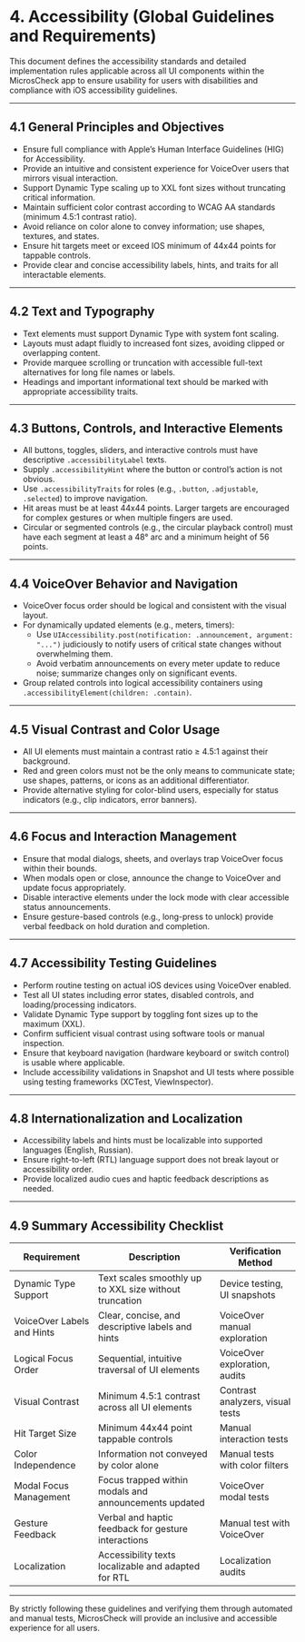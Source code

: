 # 4. Accessibility (Global Guidelines and Requirements)

This document defines the accessibility standards and detailed implementation rules applicable across all UI components within the MicrosCheck app to ensure usability for users with disabilities and compliance with iOS accessibility guidelines.

---

## 4.1 General Principles and Objectives

- Ensure full compliance with Apple’s Human Interface Guidelines (HIG) for Accessibility.
- Provide an intuitive and consistent experience for VoiceOver users that mirrors visual interaction.
- Support Dynamic Type scaling up to XXL font sizes without truncating critical information.
- Maintain sufficient color contrast according to WCAG AA standards (minimum 4.5:1 contrast ratio).
- Avoid reliance on color alone to convey information; use shapes, textures, and states.
- Ensure hit targets meet or exceed IOS minimum of 44x44 points for tappable controls.
- Provide clear and concise accessibility labels, hints, and traits for all interactable elements.

---

## 4.2 Text and Typography

- Text elements must support Dynamic Type with system font scaling.
- Layouts must adapt fluidly to increased font sizes, avoiding clipped or overlapping content.
- Provide marquee scrolling or truncation with accessible full-text alternatives for long file names or labels.
- Headings and important informational text should be marked with appropriate accessibility traits.

---

## 4.3 Buttons, Controls, and Interactive Elements

- All buttons, toggles, sliders, and interactive controls must have descriptive `.accessibilityLabel` texts.
- Supply `.accessibilityHint` where the button or control’s action is not obvious.
- Use `.accessibilityTraits` for roles (e.g., `.button`, `.adjustable`, `.selected`) to improve navigation.
- Hit areas must be at least 44x44 points. Larger targets are encouraged for complex gestures or when multiple fingers are used.
- Circular or segmented controls (e.g., the circular playback control) must have each segment at least a 48° arc and a minimum height of 56 points.

---

## 4.4 VoiceOver Behavior and Navigation

- VoiceOver focus order should be logical and consistent with the visual layout.
- For dynamically updated elements (e.g., meters, timers):
  - Use `UIAccessibility.post(notification: .announcement, argument: "...")` judiciously to notify users of critical state changes without overwhelming them.
  - Avoid verbatim announcements on every meter update to reduce noise; summarize changes only on significant events.
- Group related controls into logical accessibility containers using `.accessibilityElement(children: .contain)`.

---

## 4.5 Visual Contrast and Color Usage

- All UI elements must maintain a contrast ratio ≥ 4.5:1 against their background.
- Red and green colors must not be the only means to communicate state; use shapes, patterns, or icons as an additional differentiator.
- Provide alternative styling for color-blind users, especially for status indicators (e.g., clip indicators, error banners).

---

## 4.6 Focus and Interaction Management

- Ensure that modal dialogs, sheets, and overlays trap VoiceOver focus within their bounds.
- When modals open or close, announce the change to VoiceOver and update focus appropriately.
- Disable interactive elements under the lock mode with clear accessible status announcements.
- Ensure gesture-based controls (e.g., long-press to unlock) provide verbal feedback on hold duration and completion.

---

## 4.7 Accessibility Testing Guidelines

- Perform routine testing on actual iOS devices using VoiceOver enabled.
- Test all UI states including error states, disabled controls, and loading/processing indicators.
- Validate Dynamic Type support by toggling font sizes up to the maximum (XXL).
- Confirm sufficient visual contrast using software tools or manual inspection.
- Ensure that keyboard navigation (hardware keyboard or switch control) is usable where applicable.
- Include accessibility validations in Snapshot and UI tests where possible using testing frameworks (XCTest, ViewInspector).

---

## 4.8 Internationalization and Localization

- Accessibility labels and hints must be localizable into supported languages (English, Russian).
- Ensure right-to-left (RTL) language support does not break layout or accessibility order.
- Provide localized audio cues and haptic feedback descriptions as needed.

---

## 4.9 Summary Accessibility Checklist

| Requirement                           | Description                                                  | Verification Method               |
|-------------------------------------|--------------------------------------------------------------|---------------------------------|
| Dynamic Type Support                 | Text scales smoothly up to XXL size without truncation      | Device testing, UI snapshots    |
| VoiceOver Labels and Hints          | Clear, concise, and descriptive labels and hints            | VoiceOver manual exploration    |
| Logical Focus Order                 | Sequential, intuitive traversal of UI elements              | VoiceOver exploration, audits   |
| Visual Contrast                     | Minimum 4.5:1 contrast across all UI elements                | Contrast analyzers, visual tests|
| Hit Target Size                    | Minimum 44x44 point tappable controls                         | Manual interaction tests        |
| Color Independence                 | Information not conveyed by color alone                       | Manual tests with color filters |
| Modal Focus Management             | Focus trapped within modals and announcements updated        | VoiceOver modal tests            |
| Gesture Feedback                  | Verbal and haptic feedback for gesture interactions           | Manual test with VoiceOver       |
| Localization                      | Accessibility texts localizable and adapted for RTL          | Localization audits              |

---

By strictly following these guidelines and verifying them through automated and manual tests, MicrosCheck will provide an inclusive and accessible experience for all users.
